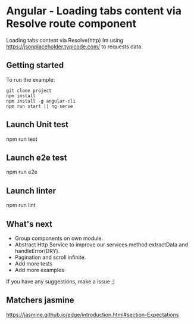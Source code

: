 # Angular - Loading tabs content via Resolve route component
Loading tabs content via Resolve(http)
Im using https://jsonplaceholder.typicode.com/ to requests data.

## Getting started
To run the example:
```
git clone project 
npm install
npm install -g angular-cli
npm run start || ng serve
```

## Launch Unit test
npm run test

## Launch e2e test
npm run e2e

## Launch linter
npm run lint

## What's next
* Group components on own module. 
* Abstract Http Service to improve our services method extractData and handleError(DRY).
* Pagination and scroll infinite.
* Add more tests
* Add more examples

If you have any suggestions, make a issue ;) 

## Matchers jasmine
https://jasmine.github.io/edge/introduction.html#section-Expectations
